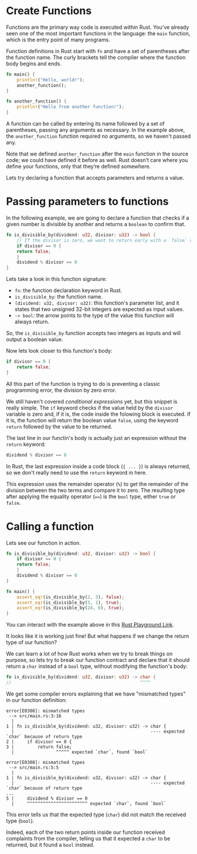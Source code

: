 # Create Functions

Functions are the primary way code is executed within Rust. You’ve already seen one of the most
important functions in the language: the `main` function, which is the entry point of many programs.

Function definitions in Rust start with `fn` and have a set of parentheses after the function
name. The curly brackets tell the compiler where the function body begins and ends.

```rust
fn main() {
    println!("Hello, world!");
    another_function();
}

fn another_function() {
    println!("Hello from another function!");
}
```

A function can be called by entering its name followed by a set of parentheses, passing any
arguments as necessary. In the example above, the `another_function` function required no arguments,
so we haven't passed any.

Note that we defined `another_function` after the `main` function in the source code; we could have
defined it before as well. Rust doesn’t care where you define your functions, only that they’re
defined somewhere.

Lets try declaring a function that accepts parameters and returns a value.

# Passing parameters to functions

In the following example, we are going to declare a function that checks if a given number is
divisible by another and returns a `boolean` to confirm that.

```rust
fn is_divisible_by(dividend: u32, divisor: u32) -> bool {
    // If the divisor is zero, we want to return early with a `false` value
    if divisor == 0 {
	return false;
    }
    dividend % divisor == 0
}
```

Lets take a look in this function signature:

-   `fn`: the function declaration keyword in Rust.
-   `is_divisible_by`: the function name.
-   `(dividend: u32, divisor: u32)`: this function's parameter list, and it states that two unsigned
    32-bit integers are expected as input values.
-   `-> bool`: the arrow points to the type of the value this function will always return.

So, the `is_divisible_by` function accepts two integers as inputs and will output a boolean value.

Now lets look closer to this function's body:

```rust
if divisor == 0 {
    return false;
}
```

All this part of the function is trying to do is preventing a classic programming error, the
division by zero error.

We still haven't covered *conditional expressions* yet, but this snippet is really simple. The `if`
keyword checks if the value held by the `divisor` variable is zero and, if it is, the code inside
the folowing block is executed. If it is, the function will return the boolean value `false`, using
the keyword `return` followed by the value to be returned.

The last line in our functin's body is actually just an expression without the `return` keyword:

```rust
dividend % divisor == 0
```

In Rust, the last expression inside a code block (`{ ... }`) is always returned, so we don't really
need to use the `return` keyword in here.

This expression uses the remainder operator (`%`) to get the remainder of the division between the
two terms and compare it to zero. The resulting type after applying the equality operator (`==`) is
the `bool` type, either `true` or `false`.

# Calling a function

Lets see our function in action.

```rust
fn is_divisible_by(dividend: u32, divisor: u32) -> bool {
    if divisor == 0 {
	return false;
    }
    dividend % divisor == 0
}

fn main() {
    assert_eq!(is_divisible_by(2, 3), false);
    assert_eq!(is_divisible_by(5, 1), true);
    assert_eq!(is_divisible_by(24, 6), true);
}
```

You can interact with the example above in this [Rust Playground Link](https://play.rust-lang.org/?version=stable&mode=debug&edition=2018&gist=554726b787ed0426bf288756e938c028).

It looks like it is working just fine! But what happens if we change the return type of our
function?

We can learn a lot of how Rust works when we try to break things on purpose, so lets try to break
our function contract and declare that it should return a `char` instead of a `bool` type, without
modifying the function's body:

```rust
fn is_divisible_by(dividend: u32, divisor: u32) -> char {
//                                                 ^^^^
```

We get some compiler errors explaining that we have "mismatched types" in our function definition:

    error[E0308]: mismatched types
     --> src/main.rs:3:16
      |
    1 | fn is_divisible_by(dividend: u32, divisor: u32) -> char {
      |                                                    ---- expected `char` because of return type
    2 |     if divisor == 0 {
    3 |         return false;
      |                ^^^^^ expected `char`, found `bool`

    error[E0308]: mismatched types
     --> src/main.rs:5:5
      |
    1 | fn is_divisible_by(dividend: u32, divisor: u32) -> char {
      |                                                    ---- expected `char` because of return type
    ...
    5 |     dividend % divisor == 0
      |     ^^^^^^^^^^^^^^^^^^^^^^^ expected `char`, found `bool`

This error tells us that the expected type (`char`) did not match the received type (`bool`).

Indeed, each of the two return points inside our function received complaints from the compiler,
telling us that it expected a `char` to be returned, but it found a `bool` instead.
